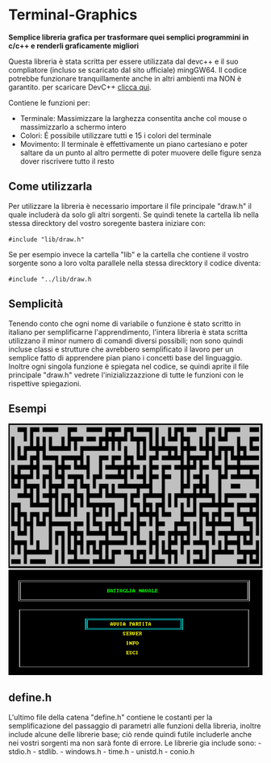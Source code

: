 # Terminal-Graphics

**Semplice libreria grafica per trasformare quei semplici programmini in c/c++ e renderli graficamente migliori**

Questa libreria è stata scritta per essere utilizzata dal devc++ e il suo compliatore (incluso se scaricato dal sito ufficiale) mingGW64. Il codice potrebbe funzionare tranquillamente anche in altri ambienti ma NON è garantito.
per scaricare DevC++ [clicca qui](https://www.npmjs.com/package/selenium-standalone).

Contiene le funzioni per: 
- Terminale: Massimizzare la larghezza consentita anche col mouse o massimizzarlo a schermo intero
- Colori: É possibile utilizzare tutti e 15 i colori del terminale
- Movimento: Il terminale è effettivamente un piano cartesiano e poter saltare da un punto al altro permette di poter muovere delle figure senza dover riscrivere tutto il resto

## Come utilizzarla

Per utilizzare la libreria è necessario importare il file principale "draw.h" il quale includerà da solo gli altri sorgenti.
Se quindi tenete la cartella lib nella stessa direcktory del vostro soregente bastera iniziare con:

 `#include "lib/draw.h"`



Se per esempio invece la cartella "lib" e la cartella che contiene il vostro sorgente sono a loro volta parallele nella stessa direcktory il codice diventa:

 `#include "../lib/draw.h`

## Semplicità
Tenendo conto che ogni nome di variabile o funzione è stato scritto in italiano per semplificarne l'apprendimento, l'intera libreria è stata scritta utilizzano il minor numero di comandi diversi possibili; non sono quindi incluse classi e strutture che avrebbero semplificato il lavoro per un semplice fatto di apprendere pian piano i concetti base del linguaggio.
Inoltre ogni singola funzione è spiegata nel codice, se quindi aprite il file principale "draw.h" vedrete l'inizializzazzione di tutte le funzioni con le rispettive spiegazioni.

## Esempi
![alt text](https://github.com/paoli7612/terminal-graphics/blob/master/img/examples/labirintoCasuale.PNG)
![alt text](https://github.com/paoli7612/terminal-graphics/blob/master/img/examples/battagliaNavale_menuPrincipale.PNG)

## define.h
L'ultimo file della catena "define.h" contiene le costanti per la semplificazione del passaggio di parametri alle funzioni della libreria, inoltre include alcune delle librerie base; ciò rende quindi futile includerle anche nei vostri sorgenti ma non sarà fonte di errore.
Le librerie gia include sono:
     - stdio.h
     - stdlib.
     - windows.h
     - time.h
     - unistd.h
     - conio.h
